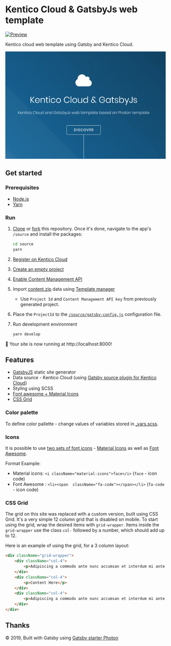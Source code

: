 # Kentico Cloud & GatsbyJs web template

[![Preview](https://img.shields.io/badge/-Preview-brightgreen.svg)](https://cloud-template-gatsby.surge.sh/)

Kentico cloud web template using Gatsby and Kentico Cloud.

![template preview](/template.jpg)

## Get started

### Prerequisites

* [Node.js](https://nodejs.org/en/download/)
* [Yarn](https://yarnpkg.com/en/docs/install)

### Run

1. [Clone](https://git-scm.com/docs/git-clone) or [fork](https://hub.github.com/hub-fork.1.html) this repository. Once it's done, navigate to the app's `/source`  and install the packages:

    ```sh
    cd source
    yarn
    ```

1. [Register on Kentico Cloud](http://app.kenticocloud.com)
1. [Create an empty project](https://docs.kenticocloud.com/tutorials/set-up-projects/manage-projects/adding-projects)
1. [Enable Content Management API](https://docs.kenticocloud.com/tutorials/set-up-projects/migrate-content/importing-to-kentico-cloud#a-enabling-the-api-for-your-project)
1. Import [content.zip](/content.zip) data using [Template manager](https://kentico.github.io/cloud-template-manager/import-from-file)
    * Use `Project Id` and `Content Management API key` from previously generated project.
1. Place the `ProjectId` to the  [`/source/gatsby-config.js`](/source/gatsby-config.js#L13) configuration file.
1. Run development environment

    ```sh
    yarn develop
    ```

🚀 Your site is now running at http://localhost:8000!

## Features

* [GatsbyJS](https://www.gatsbyjs.org/) static site generator
* Data source - Kentico Cloud (using [Gatsby source plugin for Kentico Cloud](https://www.gatsbyjs.org/packages/gatsby-source-kentico-cloud/))
* Styling using SCSS
* [Font awesome + Material Icons](#Icons)
* [CSS Grid](#CSS-Grid)

### Color palette

To define color pallette - change values of variables stored in [_vars.scss](https://github.com/Simply007/cloud-template-gatsby/blob/master/source/src/assets/scss/libs/_vars.scss#L32).

### Icons

It is possible to use [two sets of font icons](https://github.com/Simply007/cloud-template-gatsby/tree/master/source/src/assets/css) - [Material Icons](https://material.io/tools/icons/) as well as [Font Awesome](https://fontawesome.com/).

Format Example:

* Material icons: `<i className="material-icons">face</i>` (`face` - icon code)
* Font Awesome : `<li><span  className="fa-code"></span></li>` (`fa-code` - icon code)

### CSS Grid

The grid on this site was replaced with a custom version, built using CSS Grid. It's a very simple 12 column grid that is disabled on mobile. To start using the grid, wrap the desired items with `grid-wrapper`. Items inside the `grid-wrapper` use the class `col-` followed by a number, which should add up to 12.

Here is an example of using the grid, for a 3 column layout:

```html
<div className="grid-wrapper">
    <div className="col-4">
        <p>Adipiscing a commodo ante nunc accumsan et interdum mi ante adipiscing. A nunc lobortis non nisl amet vis sed volutpat aclacus nascetur ac non. Lorem curae et ante amet sapien sed tempus adipiscing id accumsan.</p>
    </div>
    <div className="col-4">
        <p>Content Here</p>
    </div>
    <div className="col-4">
        <p>Adipiscing a commodo ante nunc accumsan et interdum mi ante adipiscing. A nunc lobortis non nisl amet vis sed volutpat aclacus nascetur ac non. Lorem curae et ante amet sapien sed tempus adipiscing id accumsan.</p>
    </div>
</div>
```

## Thanks

 © 2019, Built with Gatsby using [Gatsby starter Photon](https://www.gatsbyjs.org/starters/codebushi/gatsby-starter-photon/)
